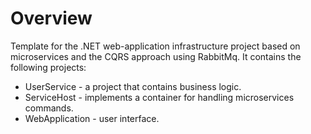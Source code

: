 # Overview
Template for the .NET web-application infrastructure project based on microservices and the CQRS approach using RabbitMq. It contains the following projects:
- UserService - a project that contains business logic.
- ServiceHost - implements a container for handling microservices commands.
- WebApplication - user interface.
